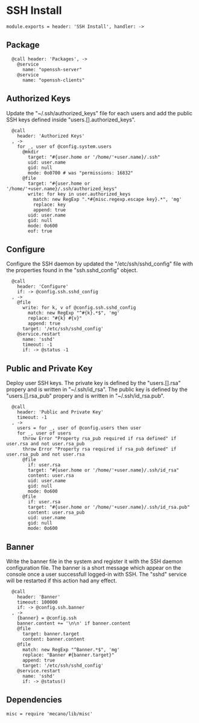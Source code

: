 
# SSH Install

    module.exports = header: 'SSH Install', handler: ->

## Package

      @call header: 'Packages', ->
        @service
          name: "openssh-server"
        @service
          name: "openssh-clients"

## Authorized Keys

Update the "~/.ssh/authorized_keys" file for each users and add the public SSH keys
defined inside "users.[].authorized_keys".

      @call
        header: 'Authorized Keys'
      , ->
        for _, user of @config.system.users
          @mkdir
            target: "#{user.home or '/home/'+user.name}/.ssh"
            uid: user.name
            gid: null
            mode: 0o0700 # was "permissions: 16832"
          @file
            target: "#{user.home or '/home/'+user.name}/.ssh/authorized_keys"
            write: for key in user.authorized_keys
              match: new RegExp ".*#{misc.regexp.escape key}.*", 'mg'
              replace: key
              append: true
            uid: user.name
            gid: null
            mode: 0o600
            eof: true

## Configure

Configure the SSH daemon by updated the "/etc/ssh/sshd_config" file with the
properties found in the "ssh.sshd_config" object.

      @call
        header: 'Configure'
        if: -> @config.ssh.sshd_config
      , ->
        @file
          write: for k, v of @config.ssh.sshd_config
            match: new RegExp "^#{k}.*$", 'mg'
            replace: "#{k} #{v}"
            append: true
          target: '/etc/ssh/sshd_config'
        @service.restart
          name: 'sshd'
          timeout: -1
          if: -> @status -1

## Public and Private Key

Deploy user SSH keys. The private key is defined by the "users.[].rsa"
propery and is written in "~/.ssh/id\_rsa". The public key is defined by
the "users.[].rsa\_pub" propery and is written in "~/.ssh/id\_rsa.pub".

      @call
        header: 'Public and Private Key'
        timeout: -1
      , ->
        users = for _, user of @config.users then user
        for _, user of users
          throw Error "Property rsa_pub required if rsa defined" if user.rsa and not user.rsa_pub
          throw Error "Property rsa required if rsa_pub defined" if user.rsa_pub and not user.rsa
          @file
            if: user.rsa
            target: "#{user.home or '/home/'+user.name}/.ssh/id_rsa"
            content: user.rsa
            uid: user.name
            gid: null
            mode: 0o600
          @file
            if: user.rsa
            target: "#{user.home or '/home/'+user.name}/.ssh/id_rsa.pub"
            content: user.rsa_pub
            uid: user.name
            gid: null
            mode: 0o600

## Banner

Write the banner file in the system and register it with the SSH
daemon configuration file. The banner is a short message which appear
on the console once a user successfull logged-in with SSH. The "sshd"
service will be restarted if this action had any effect.

      @call
        header: 'Banner'
        timeout: 100000
        if: -> @config.ssh.banner
      , ->
        {banner} = @config.ssh
        banner.content += '\n\n' if banner.content
        @file
          target: banner.target
          content: banner.content
        @file
          match: new RegExp "^Banner.*$", 'mg'
          replace: "Banner #{banner.target}"
          append: true
          target: '/etc/ssh/sshd_config'
        @service.restart
          name: 'sshd'
          if: -> @status()

## Dependencies

    misc = require 'mecano/lib/misc'
